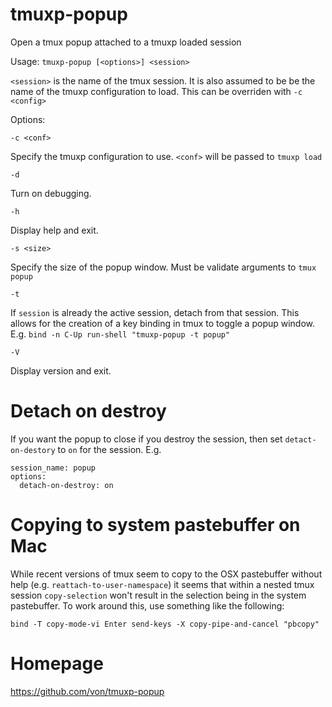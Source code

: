 # tmuxp-popup
Open a tmux popup attached to a tmuxp loaded session

Usage: `tmuxp-popup [<options>] <session>`

`<session>` is the name of the tmux session. It is also assumed to be be the name
of the tmuxp configuration to load. This can be overriden with `-c <config>`

Options:

`-c <conf>`

Specify the tmuxp configuration to use. `<conf>` will be passed to `tmuxp load`

`-d`

Turn on debugging.

`-h`

Display help and exit.

`-s <size>`

Specify the size of the popup window. Must be validate arguments to `tmux popup`

`-t`

If `session` is already the active session, detach from that session.
This allows for the creation of a key binding in tmux to toggle
a popup window. E.g. `bind -n C-Up run-shell "tmuxp-popup -t popup"`

`-V`

Display version and exit.

# Detach on destroy

If you want the popup to close if you destroy the session, then set `detact-on-destory`
to `on` for the session. E.g.

    session_name: popup
    options:
      detach-on-destroy: on

# Copying to system pastebuffer on Mac

While recent versions of tmux seem to copy to the OSX pastebuffer without help
(e.g. `reattach-to-user-namespace`) it seems that within a nested tmux session
`copy-selection` won't result in the selection being in the system pastebuffer.
To work around this, use something like the following:

    bind -T copy-mode-vi Enter send-keys -X copy-pipe-and-cancel "pbcopy"

# Homepage

https://github.com/von/tmuxp-popup
